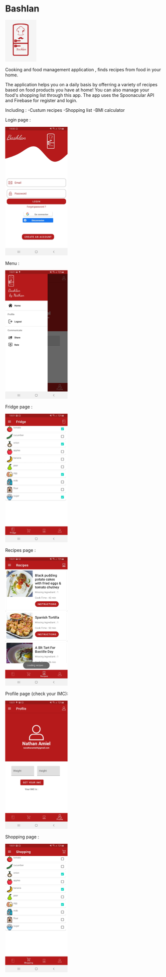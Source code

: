  # Bashlan
  
  <img src="https://github.com/Nathan770/Bashlan/blob/master/readmePic/bahshlan%20logo.png" width="100"/>
  
  Cooking and food management application , finds recipes from food in your home.

The application helps you on a daily basis by offerring a variety of recipes based on food products you have at home!
You can also manage your food's shopping list through this app.
The app uses the Spoonacular API and Firebase for register and login.

Including :
 -Custum recipes
 -Shopping list
 -BMI calculator
  
 
  Login page : 
 
  <img src="https://github.com/Nathan770/Bashlan/blob/master/readmePic/start%20page.jpeg" width="200"/>
  
  Menu :
  
  <img src="https://github.com/Nathan770/Bashlan/blob/master/readmePic/menu%20page.jpeg" width="200"/>
  
  Fridge page : 
  
  <img src="https://github.com/Nathan770/Bashlan/blob/master/readmePic/fridge%20page.jpeg" width="200"/>
  
  Recipes page : 
  
  <img src="https://github.com/Nathan770/Bashlan/blob/master/readmePic/recipes%20page.jpeg" width="200"/>
  
  Profile page (check your IMC): 
  
  <img src="https://github.com/Nathan770/Bashlan/blob/master/readmePic/profile%20page.jpeg" width="200"/>
  
  Shopping page : 
  
  <img src="https://github.com/Nathan770/Bashlan/blob/master/readmePic/shopping%20page.jpeg" width="200"/>
  
    
  
